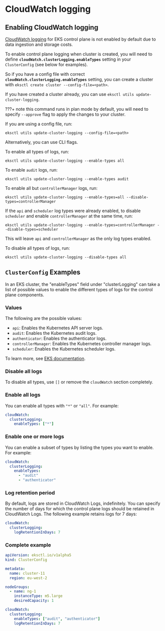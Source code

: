 # CloudWatch logging

## Enabling CloudWatch logging

[CloudWatch logging][eksdocs] for EKS control plane is not enabled by default due to data
ingestion and storage costs.

To enable control plane logging when cluster is created, you will need to define **`cloudWatch.clusterLogging.enableTypes`** setting in your `ClusterConfig` (see below for examples).

So if you have a config file with correct **`cloudWatch.clusterLogging.enableTypes`**
setting, you can create a cluster with `eksctl create cluster --config-file=<path>`.

If you have created a cluster already, you can use `eksctl utils update-cluster-logging`.

???+ note
    this command runs in plan mode by default, you will need to specify `--approve` flag to
    apply the changes to your cluster.

If you are using a config file, run:

```
eksctl utils update-cluster-logging --config-file=<path>
```

Alternatively, you can use CLI flags.

To enable all types of logs, run:

```
eksctl utils update-cluster-logging --enable-types all
```

To enable `audit` logs, run:
```
eksctl utils update-cluster-logging --enable-types audit
```

To enable all but `controllerManager` logs, run:
```
eksctl utils update-cluster-logging --enable-types=all --disable-types=controllerManager
```

If the `api` and `scheduler` log types were already enabled, to disable `scheduler` and enable `controllerManager` at
the same time, run:

```
eksctl utils update-cluster-logging --enable-types=controllerManager --disable-types=scheduler
```

This will leave `api` and `controllerManager` as the only log types enabled.

To disable all types of logs, run:
```
eksctl utils update-cluster-logging --disable-types all
```

## `ClusterConfig` Examples

In an EKS cluster, the "enableTypes" field under "clusterLogging" can take a list of possible values to enable the different types of logs for the control plane components.

### Values
The following are the possible values:

- `api`: Enables the Kubernetes API server logs.
- `audit`: Enables the Kubernetes audit logs.
- `authenticator`: Enables the authenticator logs.
- `controllerManager`: Enables the Kubernetes controller manager logs.
- `scheduler`: Enables the Kubernetes scheduler logs.

To learn more, see [EKS documentation][eksdocs]. 

### Disable all logs
To disable all types, use `[]` or remove the `cloudWatch` section completely.

### Enable all logs
You can enable all types with `"*"` or `"all"`. For example:

```yaml
cloudWatch:
  clusterLogging:
    enableTypes: ["*"]
```

### Enable one or more logs
You can enable a subset of types by listing the types you want to enable. For example:

```yaml
cloudWatch:
  clusterLogging:
    enableTypes:
      - "audit"
      - "authenticator"
```

### Log retention period
By default, logs are stored in CloudWatch Logs, indefinitely. You can specify the number of days for which the control plane logs should be retained in CloudWatch Logs. The following example retains logs for 7 days:

```yaml
cloudWatch:
  clusterLogging:
    logRetentionInDays: 7
```

### Complete example

```yaml
apiVersion: eksctl.io/v1alpha5
kind: ClusterConfig

metadata:
  name: cluster-11
  region: eu-west-2

nodeGroups:
  - name: ng-1
    instanceType: m5.large
    desiredCapacity: 1

cloudWatch:
  clusterLogging:
    enableTypes: ["audit", "authenticator"]
    logRetentionInDays: 7
```

[eksdocs]: https://docs.aws.amazon.com/eks/latest/userguide/control-plane-logs.html

